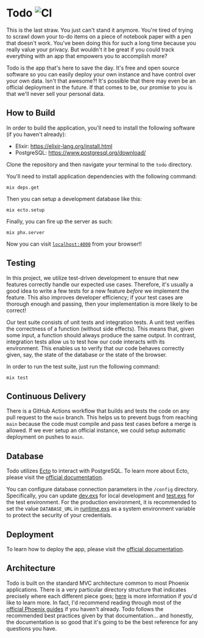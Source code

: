# Todo ![CI](https://github.com/nskins/todo/actions/workflows/ci.yml/badge.svg)

This is the last straw. You just can't stand it anymore. You're tired of trying to scrawl down your to-do items on a piece of notebook paper with a pen that doesn't work. You've been doing this for such a long time because you really value your privacy. But wouldn't it be great if you could track everything with an app that empowers you to accomplish more?

Todo is the app that's here to save the day. It's free and open source software so you can easily deploy your own instance and have control over your own data. Isn't that awesome?! It's possible that there may even be an official deployment in the future. If that comes to be, our promise to you is that we'll never sell your personal data.

## How to Build

In order to build the application, you'll need to install the following software (if you haven't already):

- Elixir: https://elixir-lang.org/install.html
- PostgreSQL: https://www.postgresql.org/download/

Clone the repository and then navigate your terminal to the `todo` directory.

You'll need to install application dependencies with the following command:

```
mix deps.get
```

Then you can setup a development database like this:

```
mix ecto.setup
```

Finally, you can fire up the server as such:

```
mix phx.server
```

Now you can visit [`localhost:4000`](http://localhost:4000) from your browser!!

## Testing

In this project, we utilize test-driven development to ensure that new features correctly handle our expected use cases. Therefore, it's usually a good idea to write a few tests for a new feature *before* we implement the feature. This also improves developer efficiency; if your test cases are thorough enough and passing, then your implementation is more likely to be correct!

Our test suite consists of unit tests and integration tests. A unit test verifies the correctness of a function (without side effects). This means that, given some input, a function should always produce the same output. In contrast, integration tests allow us to test how our code interacts with its environment. This enables us to verify that our code behaves correctly given, say, the state of the database or the state of the browser.

In order to run the test suite, just run the following command:

```
mix test
```

## Continuous Delivery

There is a GitHub Actions workflow that builds and tests the code on any pull request to the `main` branch. This helps us to prevent bugs from reaching `main` because the code must compile and pass test cases before a merge is allowed. If we ever setup an official instance, we could setup automatic deployment on pushes to `main`.

## Database

Todo utilizes [Ecto](https://github.com/elixir-ecto/ecto) to interact with PostgreSQL. To learn more about Ecto, please visit the [official documentation](https://hexdocs.pm/ecto/Ecto.html).

You can configure database connection parameters in the `/config` directory. Specifically, you can update [dev.exs](config/dev.exs) for local development and [test.exs](config/test.exs) for the test environment. For the production environment, it is recommended to set the value `DATABASE_URL` in [runtime.exs](config/runtime.exs) as a system environment variable to protect the security of your credentials.

## Deployment

To learn how to deploy the app, please visit the [official documentation](https://hexdocs.pm/phoenix/deployment.html).

## Architecture

Todo is built on the standard MVC architecture common to most Phoenix applications. There is a very particular directory structure that indicates precisely where each different piece goes; [here](https://hexdocs.pm/phoenix/directory_structure.html) is more information if you'd like to learn more. In fact, I'd recommend reading through most of the [official Phoenix guides](https://hexdocs.pm/phoenix/overview.html) if you haven't already. Todo follows the recommended best practices given by that documentation... and honestly, the documentation is so good that it's going to be the best reference for any questions you have.

